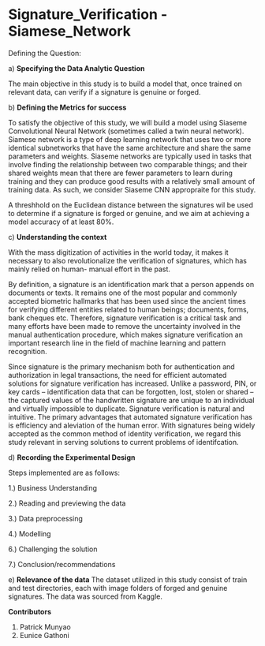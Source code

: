 # Signature_Verification - Siamese_Network
Defining the Question:

a) **Specifying the Data Analytic Question**

The main objective in this study is to build a model that, once trained on relevant data, can verify if a signature is genuine or forged.

b) **Defining the Metrics for success**

To satisfy the objective of this study, we will build a model using Siaseme Convolutional Neural Network (sometimes called a twin neural network). Siamese network is a type of deep learning network that uses two or more identical subnetworks that have the same architecture and share the same parameters and weights. Siaseme networks are typically used in tasks that involve finding the relationship between two comparable things; and their shared weights mean that there are fewer parameters to learn during training and they can produce good results with a relatively small amount of training data. As such, we consider Siaseme CNN appropraite for this study.

A threshhold on the Euclidean distance between the signatures wil be used to determine if a signature is forged or genuine, and we aim at achieving a model accuracy of at least 80%.

c) **Understanding the context**

With the mass digitization of activities in the world today, it makes it necessary to also revolutionalize the verification of signatures, which has mainly relied on human- manual effort in the past.

By definition, a signature is an identification mark that a person appends on documents or texts. It remains one of the most popular and commonly accepted biometric hallmarks that has been used since the ancient times for verifying different entities related to human beings; documents, forms, bank cheques etc. Therefore, signature verification is a critical task and many efforts have been made to remove the uncertainty involved in the manual authentication procedure, which makes signature verification an important research line in the field of machine learning and pattern recognition.

Since signature is the primary mechanism both for authentication and authorization in legal transactions, the need for efficient automated solutions for signature verification has increased. Unlike a password, PIN, or key cards – identification data that can be forgotten, lost, stolen or shared – the captured values of the handwritten signature are unique to an individual and virtually impossible to duplicate. Signature verification is natural and intuitive. The primary advantages that automated signature verification has is efficiency and aleviation of the human error. With signatures being widely accepted as the common method of identity verification, we regard this study relevant in serving solutions to current problems of identifcation.


d) **Recording the Experimental Design**

Steps implemented are as follows:


1.) Business Understanding

2.) Reading and previewing the data

3.) Data preprocessing

4.) Modelling

6.) Challenging the solution

7.) Conclusion/recommendations


e) **Relevance of the data**
The dataset utilized in this study consist of train and test directories, each with image folders of forged and genuine signatures. The data was sourced from Kaggle.


**Contributors**
1. Patrick Munyao
2. Eunice Gathoni
